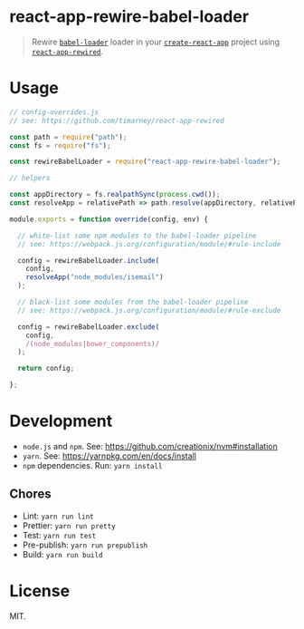 react-app-rewire-babel-loader
=============================

> Rewire [`babel-loader`](https://github.com/babel/babel-loader) loader in your [`create-react-app`](https://github.com/facebookincubator/create-react-app) project using [`react-app-rewired`](https://github.com/timarney/react-app-rewired).

Usage
=====

```js
// config-overrides.js
// see: https://github.com/timarney/react-app-rewired

const path = require("path");
const fs = require("fs");

const rewireBabelLoader = require("react-app-rewire-babel-loader");

// helpers

const appDirectory = fs.realpathSync(process.cwd());
const resolveApp = relativePath => path.resolve(appDirectory, relativePath);

module.exports = function override(config, env) {

  // white-list some npm modules to the babel-loader pipeline
  // see: https://webpack.js.org/configuration/module/#rule-include

  config = rewireBabelLoader.include(
    config,
    resolveApp("node_modules/isemail")
  );

  // black-list some modules from the babel-loader pipeline
  // see: https://webpack.js.org/configuration/module/#rule-exclude

  config = rewireBabelLoader.exclude(
    config,
    /(node_modules|bower_components)/
  );

  return config;

};
```


Development
===========

- `node.js` and `npm`. See: https://github.com/creationix/nvm#installation
- `yarn`. See: https://yarnpkg.com/en/docs/install
- `npm` dependencies. Run: `yarn install`

## Chores

- Lint: `yarn run lint`
- Prettier: `yarn run pretty`
- Test: `yarn run test`
- Pre-publish: `yarn run prepublish`
- Build: `yarn run build`

License
=======

MIT.
